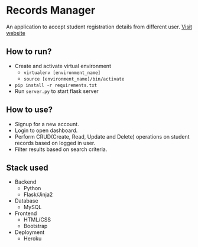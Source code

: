 # Records Manager

An application to accept student registration details from different user. [Visit website](https://recordsmanager.herokuapp.com/)

## How to run?

- Create and activate virtual environment
    - `virtualenv [environment_name]`
    - `source [environment_name]/bin/activate`
- `pip install -r requirements.txt`
- Run `server.py` to start flask server

## How to use?

- Signup for a new account.
- Login to open dashboard.
- Perform CRUD(Create, Read, Update and Delete) operations on student records based on logged in user.
- Filter results based on search criteria.

## Stack used

- Backend
    - Python
    - Flask/Jinja2
- Database
    - MySQL
- Frontend
    - HTML/CSS
    - Bootstrap
- Deployment
    - Heroku
